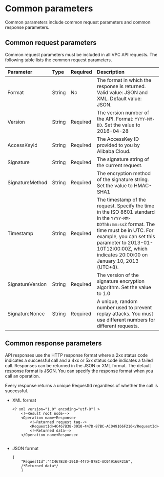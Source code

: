 # Common parameters

Common parameters include common request parameters and common response parameters.

## Common request parameters

Common request parameters must be included in all VPC API requests. The following table lists the common request parameters.

|Parameter|Type|Required|Description|
|:--------|:---|:-------|:----------|
|Format|String|No|The format in which the response is returned. Valid value: JSON and XML. Default value: JSON. |
|Version|String|Required|The version number of the API. Format: `YYYY-MM-DD`. Set the value to 2016-04-28 |
|AccessKeyId|String|Required|The AccessKey ID provided to you by Alibaba Cloud.|
|Signature|String|Required|The signature string of the current request.|
|SignatureMethod|String|Required|The encryption method of the signature string. Set the value to HMAC-SHA1 |
|Timestamp|String|Required|The timestamp of the request. Specify the time in the ISO 8601 standard in the `YYYY-MM-DDThh:mm:ssZ` format. The time must be in UTC. For example, you can set this parameter to 2013-01-10T12:00:00Z, which indicates 20:00:00 on January 10, 2013 \(UTC+8\). |
|SignatureVersion|String|Required|The version of the signature encryption algorithm. Set the value to 1.0 |
|SignatureNonce|String|Required|A unique, random number used to prevent replay attacks. You must use different numbers for different requests. |

## Common response parameters

API responses use the HTTP response format where a 2xx status code indicates a successful call and a 4xx or 5xx status code indicates a failed call. Responses can be returned in the JSON or XML format. The default response format is JSON. You can specify the response format when you call an operation.

Every response returns a unique RequestId regardless of whether the call is successful.

-   XML format

    ```
    <? xml version="1.0" encoding="utf-8"? > 
        <!—Result root node-->
        <Operation name+Response>
            <!—Returned request tag-->
            <RequestId>4C467B38-3910-447D-87BC-AC049166F216</RequestId>
            <!—Returned data-->
        </Operation name+Response>
                        
    ```

-   JSON format

    ```
    {
        "RequestId":"4C467B38-3910-447D-87BC-AC049166F216",
        /*Returned data*/
        }
    ```


